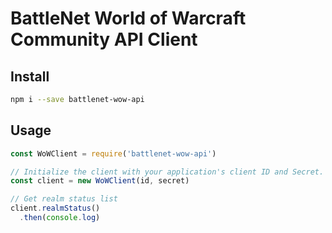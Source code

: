 # BattleNet World of Warcraft Community API Client

## Install
```bash
npm i --save battlenet-wow-api
```
## Usage
```javascript
const WoWClient = require('battlenet-wow-api')

// Initialize the client with your application's client ID and Secret. See https://develop.battle.net/access/clients
const client = new WoWClient(id, secret)

// Get realm status list
client.realmStatus()
  .then(console.log)
```
